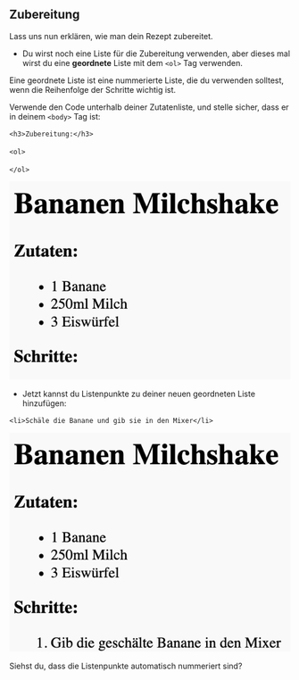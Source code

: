 ## Zubereitung

Lass uns nun erklären, wie man dein Rezept zubereitet.

+ Du wirst noch eine Liste für die Zubereitung verwenden, aber dieses mal wirst du eine **geordnete** Liste mit dem `<ol>` Tag verwenden.

Eine geordnete Liste ist eine nummerierte Liste, die du verwenden solltest, wenn die Reihenfolge der Schritte wichtig ist.

Verwende den Code unterhalb deiner Zutatenliste, und stelle sicher, dass er in deinem `<body>` Tag ist:

```
<h3>Zubereitung:</h3>
    
<ol>
    
</ol>
```  

![Screenshot](images/recipe-method.png)

+ Jetzt kannst du Listenpunkte zu deiner neuen geordneten Liste hinzufügen:

```
<li>Schäle die Banane und gib sie in den Mixer</li>
```    

![Screenshot](images/recipe-ol.png)

Siehst du, dass die Listenpunkte automatisch nummeriert sind?